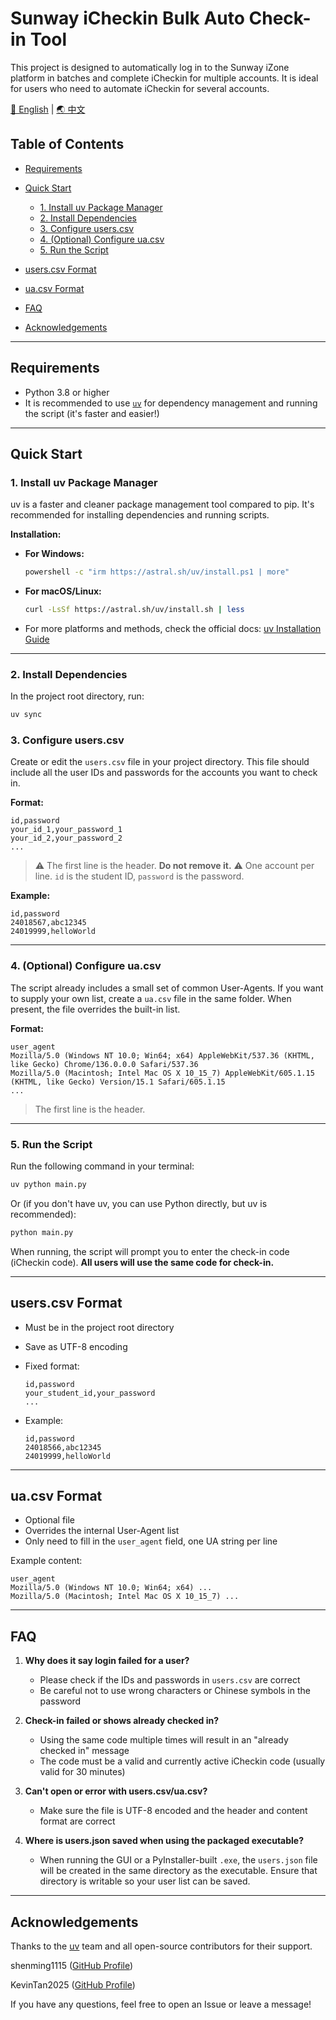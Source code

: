 # Sunway iCheckin Bulk Auto Check-in Tool

This project is designed to automatically log in to the Sunway iZone platform in batches and complete iCheckin for multiple accounts. It is ideal for users who need to automate iCheckin for several accounts.

[🌟 English](README.md) | [🌏 中文](README-CN.md)

## Table of Contents

* [Requirements](#requirements)
* [Quick Start](#quick-start)

  * [1. Install uv Package Manager](#1-install-uv-package-manager)
  * [2. Install Dependencies](#2-install-dependencies)
  * [3. Configure users.csv](#3-configure-userscsv)
  * [4. (Optional) Configure ua.csv](#4-optional-configure-uacsv)
  * [5. Run the Script](#5-run-the-script)
* [users.csv Format](#userscsv-format)
* [ua.csv Format](#uacsv-format)
* [FAQ](#faq)
* [Acknowledgements](#acknowledgements)

---

## Requirements

* Python 3.8 or higher
* It is recommended to use [`uv`](https://docs.astral.sh/uv/getting-started/installation/) for dependency management and running the script (it's faster and easier!)

---

## Quick Start

### 1. Install uv Package Manager

uv is a faster and cleaner package management tool compared to pip. It's recommended for installing dependencies and running scripts.

**Installation:**

* **For Windows:**

  ```bash
  powershell -c "irm https://astral.sh/uv/install.ps1 | more"
  ```
* **For macOS/Linux:**

  ```bash
  curl -LsSf https://astral.sh/uv/install.sh | less
  ```
* For more platforms and methods, check the official docs: [uv Installation Guide](https://docs.astral.sh/uv/getting-started/installation/)

---

### 2. Install Dependencies

In the project root directory, run:

```bash
uv sync
```

### 3. Configure users.csv

Create or edit the `users.csv` file in your project directory. This file should include all the user IDs and passwords for the accounts you want to check in.

**Format:**

```csv
id,password
your_id_1,your_password_1
your_id_2,your_password_2
...
```

> ⚠️ The first line is the header. **Do not remove it.**
> ⚠️ One account per line. `id` is the student ID, `password` is the password.

**Example:**

```csv
id,password
24018567,abc12345
24019999,helloWorld
```

---

### 4. (Optional) Configure ua.csv

The script already includes a small set of common User-Agents. If you want to supply your own list, create a `ua.csv` file in the same folder. When present, the file overrides the built-in list.

**Format:**

```csv
user_agent
Mozilla/5.0 (Windows NT 10.0; Win64; x64) AppleWebKit/537.36 (KHTML, like Gecko) Chrome/136.0.0.0 Safari/537.36
Mozilla/5.0 (Macintosh; Intel Mac OS X 10_15_7) AppleWebKit/605.1.15 (KHTML, like Gecko) Version/15.1 Safari/605.1.15
...
```

> The first line is the header.

---

### 5. Run the Script

Run the following command in your terminal:

```bash
uv python main.py
```

Or (if you don't have uv, you can use Python directly, but uv is recommended):

```bash
python main.py
```

When running, the script will prompt you to enter the check-in code (iCheckin code). **All users will use the same code for check-in.**

---

## users.csv Format

* Must be in the project root directory
* Save as UTF-8 encoding
* Fixed format:

  ```
  id,password
  your_student_id,your_password
  ...
  ```
* Example:

  ```
  id,password
  24018566,abc12345
  24019999,helloWorld
  ```

---

## ua.csv Format

* Optional file
* Overrides the internal User-Agent list
* Only need to fill in the `user_agent` field, one UA string per line

Example content:

```
user_agent
Mozilla/5.0 (Windows NT 10.0; Win64; x64) ...
Mozilla/5.0 (Macintosh; Intel Mac OS X 10_15_7) ...
```

---

## FAQ

1. **Why does it say login failed for a user?**

   * Please check if the IDs and passwords in `users.csv` are correct
   * Be careful not to use wrong characters or Chinese symbols in the password
2. **Check-in failed or shows already checked in?**

   * Using the same code multiple times will result in an "already checked in" message
   * The code must be a valid and currently active iCheckin code (usually valid for 30 minutes)
3. **Can't open or error with users.csv/ua.csv?**

   * Make sure the file is UTF-8 encoded and the header and content format are correct

4. **Where is users.json saved when using the packaged executable?**

   * When running the GUI or a PyInstaller-built `.exe`, the `users.json` file will be created in the same directory as the executable. Ensure that directory is writable so your user list can be saved.

---

## Acknowledgements

Thanks to the [uv](https://docs.astral.sh/uv/) team and all open-source contributors for their support.

shenming1115 ([GitHub Profile](https://github.com/shenming1115))

KevinTan2025 ([GitHub Profile](https://github.com/KevinTan2025))

If you have any questions, feel free to open an Issue or leave a message!